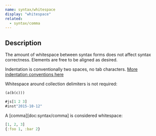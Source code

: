 ```yaml
---
name: syntax/whitespace
display: "whitespace"
related:
  - syntax/comma
---
```


## Description

The amount of whitespace between syntax forms does not affect syntax
correctness.  Elements are free to be aligned as desired.

Indentation is conventionally two spaces, no tab characters.
[More indentation conventions here](https://github.com/bbatsov/clojure-style-guide#source-code-layout--organization)

Whitespace around collection delimiters is not required:

```clj
(a(b(c)))
```

```clj
#js[1 2 3]
#inst"2015-10-12"
```

A [comma][doc:syntax/comma] is considered whitespace:

```clj
[1, 2, 3]
{:foo 1, :bar 2}
```
